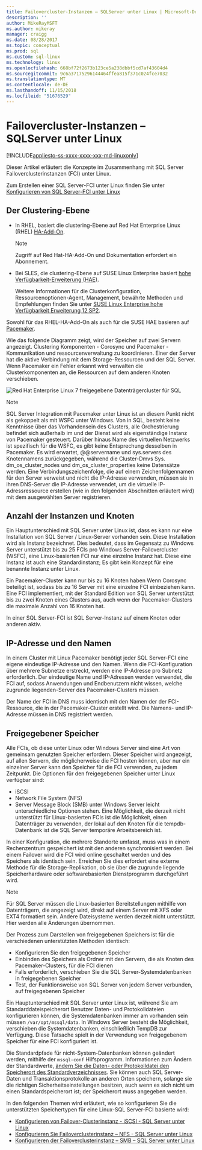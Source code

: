 ```yaml
---
title: Failovercluster-Instanzen – SQLServer unter Linux | Microsoft-Dokumentation
description: ''
author: MikeRayMSFT
ms.author: mikeray
manager: craigg
ms.date: 08/28/2017
ms.topic: conceptual
ms.prod: sql
ms.custom: sql-linux
ms.technology: linux
ms.openlocfilehash: 668bf72f2673b123ce5a238dbbf5cd7af43604d4
ms.sourcegitcommit: 9c6a37175296144464ffea815f371c024fce7032
ms.translationtype: MT
ms.contentlocale: de-DE
ms.lasthandoff: 11/15/2018
ms.locfileid: "51676529"
---
```

# <a name="failover-cluster-instances---sql-server-on-linux"></a>Failovercluster-Instanzen – SQLServer unter Linux

[!INCLUDE[appliesto-ss-xxxx-xxxx-xxx-md-linuxonly](../includes/appliesto-ss-xxxx-xxxx-xxx-md-linuxonly.md)]

Dieser Artikel erläutert die Konzepte im Zusammenhang mit SQL Server Failoverclusterinstanzen (FCI) unter Linux. 

Zum Erstellen einer SQL Server-FCI unter Linux finden Sie unter [Konfigurieren von SQL Server-FCI unter Linux](sql-server-linux-shared-disk-cluster-configure.md)

## <a name="the-clustering-layer"></a>Der Clustering-Ebene

* In RHEL, basiert die clustering-Ebene auf Red Hat Enterprise Linux (RHEL) [HA-Add-On](https://access.redhat.com/documentation/en-US/Red_Hat_Enterprise_Linux/6/pdf/High_Availability_Add-On_Overview/Red_Hat_Enterprise_Linux-6-High_Availability_Add-On_Overview-en-US.pdf). 

    > [!NOTE] 
    > Zugriff auf Red Hat-HA-Add-On und Dokumentation erfordert ein Abonnement. 

* Bei SLES, die clustering-Ebene auf SUSE Linux Enterprise basiert [hohe Verfügbarkeit-Erweiterung (HAE)](https://www.suse.com/products/highavailability).

    Weitere Informationen für die Clusterkonfiguration, Ressourcenoptionen-Agent, Management, bewährte Methoden und Empfehlungen finden Sie unter [SUSE Linux Enterprise hohe Verfügbarkeit Erweiterung 12 SP2](https://www.suse.com/documentation/sle-ha-12/index.html).

Sowohl für das RHEL-HA-Add-On als auch für die SUSE HAE basieren auf [Pacemaker](https://clusterlabs.org/).

Wie das folgende Diagramm zeigt, wird der Speicher auf zwei Servern angezeigt. Clustering Komponenten - Corosync und Pacemaker - Kommunikation und ressourcenverwaltung zu koordinieren. Einer der Server hat die aktive Verbindung mit dem Storage-Ressourcen und der SQL Server. Wenn Pacemaker ein Fehler erkannt wird verwalten die Clusterkomponenten an, die Ressourcen auf dem anderen Knoten verschieben.  

![Red Hat Enterprise Linux 7 freigegebene Datenträgercluster für SQL](./media/sql-server-linux-shared-disk-cluster-red-hat-7-configure/LinuxCluster.png) 


> [!NOTE]
> SQL Server Integration mit Pacemaker unter Linux ist an diesem Punkt nicht als gekoppelt als mit WSFC unter Windows. Von in SQL, besteht keine Kenntnisse über das Vorhandensein des Clusters, alle Orchestrierung befindet sich außerhalb im und der Dienst wird als eigenständige Instanz von Pacemaker gesteuert. Darüber hinaus Name des virtuellen Netzwerks ist spezifisch für die WSFC, es gibt keine Entsprechung desselben in Pacemaker. Es wird erwartet, @@servername und sys.servers des Knotennamens zurückgegeben, während die Cluster-Dmvs Sys. dm_os_cluster_nodes und dm_os_cluster_properties keine Datensätze werden. Eine Verbindungszeichenfolge, die auf einem Zeichenfolgennamen für den Server verweist und nicht die IP-Adresse verwenden, müssen sie in ihren DNS-Server die IP-Adresse verwendet, um die virtuelle IP-Adressressource erstellen (wie in den folgenden Abschnitten erläutert wird) mit dem ausgewählten Server registrieren.

## <a name="number-of-instances-and-nodes"></a>Anzahl der Instanzen und Knoten

Ein Hauptunterschied mit SQL Server unter Linux ist, dass es kann nur eine Installation von SQL Server / Linux-Server vorhanden sein. Diese Installation wird als Instanz bezeichnet. Dies bedeutet, dass im Gegensatz zu Windows Server unterstützt bis zu 25 FCIs pro Windows Server-Failovercluster (WSFC), eine Linux-basierten FCI nur eine einzelne Instanz hat. Diese eine Instanz ist auch eine Standardinstanz; Es gibt kein Konzept für eine benannte Instanz unter Linux. 

Ein Pacemaker-Cluster kann nur bis zu 16 Knoten haben Wenn Corosync beteiligt ist, sodass bis zu 16 Server mit eine einzelne FCI einbeziehen kann. Eine FCI implementiert, mit der Standard Edition von SQL Server unterstützt bis zu zwei Knoten eines Clusters aus, auch wenn der Pacemaker-Clusters die maximale Anzahl von 16 Knoten hat.

In einer SQL Server-FCI ist SQL Server-Instanz auf einem Knoten oder anderen aktiv.

## <a name="ip-address-and-name"></a>IP-Adresse und den Namen
In einem Cluster mit Linux Pacemaker benötigt jeder SQL Server-FCI eine eigene eindeutige IP-Adresse und den Namen. Wenn die FCI-Konfiguration über mehrere Subnetze erstreckt, werden eine IP-Adresse pro Subnetz erforderlich. Der eindeutige Name und IP-Adressen werden verwendet, die FCI auf, sodass Anwendungen und Endbenutzern nicht wissen, welche zugrunde liegenden-Server des Pacemaker-Clusters müssen.

Der Name der FCI in DNS muss identisch mit den Namen der der FCI-Ressource, die in der Pacemaker-Cluster erstellt wird.
Die Namens- und IP-Adresse müssen in DNS registriert werden.

## <a name="shared-storage"></a>Freigegebener Speicher
Alle FCIs, ob diese unter Linux oder Windows Server sind eine Art von gemeinsam genutzten Speicher erfordern. Dieser Speicher wird angezeigt, auf allen Servern, die möglicherweise die FCI hosten können, aber nur ein einzelner Server kann den Speicher für die FCI verwenden, zu jedem Zeitpunkt. Die Optionen für den freigegebenen Speicher unter Linux verfügbar sind:

- iSCSI
- Network File System (NFS)
- Server Message Block (SMB) unter Windows Server leicht unterschiedliche Optionen stehen. Eine Möglichkeit, die derzeit nicht unterstützt für Linux-basierten FCIs ist die Möglichkeit, einen Datenträger zu verwenden, der lokal auf den Knoten für die tempdb-Datenbank ist die SQL Server temporäre Arbeitsbereich ist.

In einer Konfiguration, die mehrere Standorte umfasst, muss was in einem Rechenzentrum gespeichert ist mit den anderen synchronisiert werden. Bei einem Failover wird die FCI wird online geschaltet werden und des Speichers als identisch sein. Erreichen Sie dies erfordert eine externe Methode für die Storage-Replikation, ob sie über die zugrunde liegende Speicherhardware oder softwarebasierten Dienstprogramm durchgeführt wird. 

>[!NOTE]
>Für SQL Server müssen die Linux-basierten Bereitstellungen mithilfe von Datenträgern, die angezeigt wird, direkt auf einem Server mit XFS oder EXT4 formatiert sein. Andere Dateisysteme werden derzeit nicht unterstützt. Hier werden alle Änderungen übernommen.

Der Prozess zum Darstellen von freigegebenen Speichers ist für die verschiedenen unterstützten Methoden identisch:

- Konfigurieren Sie den freigegebenen Speicher
- Einbinden des Speichers als Ordner mit den Servern, die als Knoten des Pacemaker-Clusters, für die FCI dienen
- Falls erforderlich, verschieben Sie die SQL Server-Systemdatenbanken in freigegebenen Speicher
- Test, der Funktionsweise von SQL Server von jedem Server verbunden, auf freigegebenen Speicher

Ein Hauptunterschied mit SQL Server unter Linux ist, während Sie am Standarddateispeicherort Benutzer Daten- und Protokolldateien konfigurieren können, die Systemdatenbanken immer am vorhanden sein müssen `/var/opt/mssql/data`. In Windows Server besteht die Möglichkeit, verschieben die Systemdatenbanken, einschließlich TempDB zur Verfügung. Diese Tatsache spielt in der Verwendung von freigegebenem Speicher für eine FCI konfiguriert ist.

Die Standardpfade für nicht-System-Datenbanken können geändert werden, mithilfe der `mssql-conf` Hilfsprogramm. Informationen zum Ändern der Standardwerte, [ändern Sie die Daten- oder Protokolldatei den Speicherort des Standardverzeichnisses](sql-server-linux-configure-mssql-conf.md#datadir). Sie können auch SQL Server-Daten und Transaktionsprotokolle an anderen Orten speichern, solange sie die richtigen Sicherheitseinstellungen besitzen, auch wenn es sich nicht um einen Standardspeicherort ist; der Speicherort muss angegeben werden.

In den folgenden Themen wird erläutert, wie so konfigurieren Sie die unterstützten Speichertypen für eine Linux-SQL Server-FCI basierte wird:

- [Konfigurieren von Failover-Clusterinstanz - iSCSI - SQL Server unter Linux](sql-server-linux-shared-disk-cluster-configure-iscsi.md)
- [Konfigurieren Sie Failoverclusterinstanz – NFS - SQL Server unter Linux](sql-server-linux-shared-disk-cluster-configure-nfs.md)
- [Konfigurieren der Failoverclusterinstanz – SMB – SQL Server unter Linux](sql-server-linux-shared-disk-cluster-configure-smb.md)
